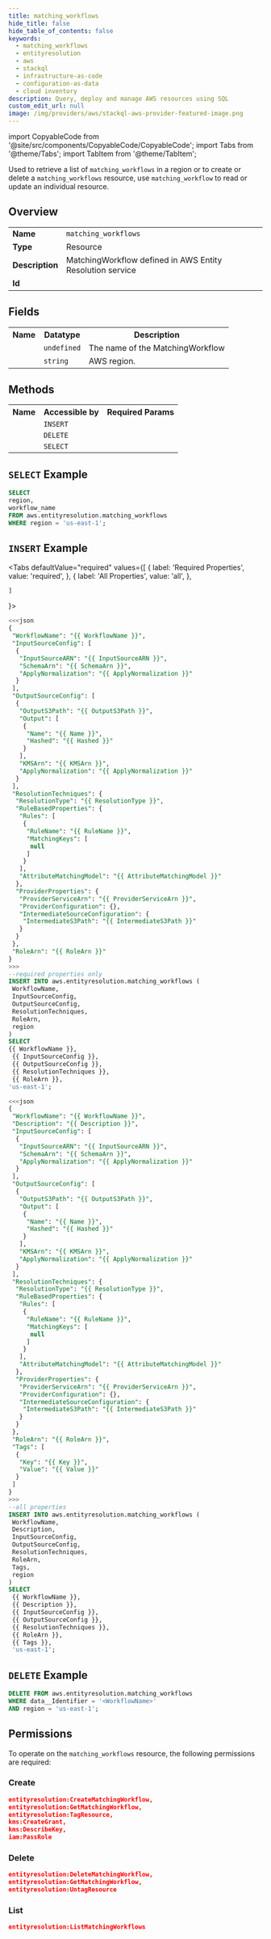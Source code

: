 ```yaml
---
title: matching_workflows
hide_title: false
hide_table_of_contents: false
keywords:
  - matching_workflows
  - entityresolution
  - aws
  - stackql
  - infrastructure-as-code
  - configuration-as-data
  - cloud inventory
description: Query, deploy and manage AWS resources using SQL
custom_edit_url: null
image: /img/providers/aws/stackql-aws-provider-featured-image.png
---
```


import CopyableCode from '@site/src/components/CopyableCode/CopyableCode';
import Tabs from '@theme/Tabs';
import TabItem from '@theme/TabItem';


Used to retrieve a list of <code>matching_workflows</code> in a region or to create or delete a <code>matching_workflows</code> resource, use <code>matching_workflow</code> to read or update an individual resource.

## Overview
<table><tbody>
<tr><td><b>Name</b></td><td><code>matching_workflows</code></td></tr>
<tr><td><b>Type</b></td><td>Resource</td></tr>
<tr><td><b>Description</b></td><td>MatchingWorkflow defined in AWS Entity Resolution service</td></tr>
<tr><td><b>Id</b></td><td><CopyableCode code="aws.entityresolution.matching_workflows" /></td></tr>
</tbody></table>

## Fields
<table><tbody>
<tr><th>Name</th><th>Datatype</th><th>Description</th></tr>
<tr><td><CopyableCode code="workflow_name" /></td><td><code>undefined</code></td><td>The name of the MatchingWorkflow</td></tr>
<tr><td><CopyableCode code="region" /></td><td><code>string</code></td><td>AWS region.</td></tr>

</tbody></table>

## Methods

<table><tbody>
  <tr>
    <th>Name</th>
    <th>Accessible by</th>
    <th>Required Params</th>
  </tr>
  <tr>
    <td><CopyableCode code="create_resource" /></td>
    <td><code>INSERT</code></td>
    <td><CopyableCode code="data__DesiredState, region" /></td>
  </tr>
  <tr>
    <td><CopyableCode code="delete_resource" /></td>
    <td><code>DELETE</code></td>
    <td><CopyableCode code="data__Identifier, region" /></td>
  </tr>
  <tr>
    <td><CopyableCode code="list_resource" /></td>
    <td><code>SELECT</code></td>
    <td><CopyableCode code="region" /></td>
  </tr>
</tbody></table>

## `SELECT` Example
```sql
SELECT
region,
workflow_name
FROM aws.entityresolution.matching_workflows
WHERE region = 'us-east-1';
```

## `INSERT` Example

<Tabs
    defaultValue="required"
    values={[
      { label: 'Required Properties', value: 'required', },
      { label: 'All Properties', value: 'all', },

    ]
}>
<TabItem value="required">

```sql
<<<json
{
 "WorkflowName": "{{ WorkflowName }}",
 "InputSourceConfig": [
  {
   "InputSourceARN": "{{ InputSourceARN }}",
   "SchemaArn": "{{ SchemaArn }}",
   "ApplyNormalization": "{{ ApplyNormalization }}"
  }
 ],
 "OutputSourceConfig": [
  {
   "OutputS3Path": "{{ OutputS3Path }}",
   "Output": [
    {
     "Name": "{{ Name }}",
     "Hashed": "{{ Hashed }}"
    }
   ],
   "KMSArn": "{{ KMSArn }}",
   "ApplyNormalization": "{{ ApplyNormalization }}"
  }
 ],
 "ResolutionTechniques": {
  "ResolutionType": "{{ ResolutionType }}",
  "RuleBasedProperties": {
   "Rules": [
    {
     "RuleName": "{{ RuleName }}",
     "MatchingKeys": [
      null
     ]
    }
   ],
   "AttributeMatchingModel": "{{ AttributeMatchingModel }}"
  },
  "ProviderProperties": {
   "ProviderServiceArn": "{{ ProviderServiceArn }}",
   "ProviderConfiguration": {},
   "IntermediateSourceConfiguration": {
    "IntermediateS3Path": "{{ IntermediateS3Path }}"
   }
  }
 },
 "RoleArn": "{{ RoleArn }}"
}
>>>
--required properties only
INSERT INTO aws.entityresolution.matching_workflows (
 WorkflowName,
 InputSourceConfig,
 OutputSourceConfig,
 ResolutionTechniques,
 RoleArn,
 region
)
SELECT 
{{ WorkflowName }},
 {{ InputSourceConfig }},
 {{ OutputSourceConfig }},
 {{ ResolutionTechniques }},
 {{ RoleArn }},
'us-east-1';
```

</TabItem>
<TabItem value="all">

```sql
<<<json
{
 "WorkflowName": "{{ WorkflowName }}",
 "Description": "{{ Description }}",
 "InputSourceConfig": [
  {
   "InputSourceARN": "{{ InputSourceARN }}",
   "SchemaArn": "{{ SchemaArn }}",
   "ApplyNormalization": "{{ ApplyNormalization }}"
  }
 ],
 "OutputSourceConfig": [
  {
   "OutputS3Path": "{{ OutputS3Path }}",
   "Output": [
    {
     "Name": "{{ Name }}",
     "Hashed": "{{ Hashed }}"
    }
   ],
   "KMSArn": "{{ KMSArn }}",
   "ApplyNormalization": "{{ ApplyNormalization }}"
  }
 ],
 "ResolutionTechniques": {
  "ResolutionType": "{{ ResolutionType }}",
  "RuleBasedProperties": {
   "Rules": [
    {
     "RuleName": "{{ RuleName }}",
     "MatchingKeys": [
      null
     ]
    }
   ],
   "AttributeMatchingModel": "{{ AttributeMatchingModel }}"
  },
  "ProviderProperties": {
   "ProviderServiceArn": "{{ ProviderServiceArn }}",
   "ProviderConfiguration": {},
   "IntermediateSourceConfiguration": {
    "IntermediateS3Path": "{{ IntermediateS3Path }}"
   }
  }
 },
 "RoleArn": "{{ RoleArn }}",
 "Tags": [
  {
   "Key": "{{ Key }}",
   "Value": "{{ Value }}"
  }
 ]
}
>>>
--all properties
INSERT INTO aws.entityresolution.matching_workflows (
 WorkflowName,
 Description,
 InputSourceConfig,
 OutputSourceConfig,
 ResolutionTechniques,
 RoleArn,
 Tags,
 region
)
SELECT 
 {{ WorkflowName }},
 {{ Description }},
 {{ InputSourceConfig }},
 {{ OutputSourceConfig }},
 {{ ResolutionTechniques }},
 {{ RoleArn }},
 {{ Tags }},
 'us-east-1';
```

</TabItem>
</Tabs>

## `DELETE` Example

```sql
DELETE FROM aws.entityresolution.matching_workflows
WHERE data__Identifier = '<WorkflowName>'
AND region = 'us-east-1';
```

## Permissions

To operate on the <code>matching_workflows</code> resource, the following permissions are required:

### Create
```json
entityresolution:CreateMatchingWorkflow,
entityresolution:GetMatchingWorkflow,
entityresolution:TagResource,
kms:CreateGrant,
kms:DescribeKey,
iam:PassRole
```

### Delete
```json
entityresolution:DeleteMatchingWorkflow,
entityresolution:GetMatchingWorkflow,
entityresolution:UntagResource
```

### List
```json
entityresolution:ListMatchingWorkflows
```

